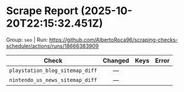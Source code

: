 # Scrape Report (2025-10-20T22:15:32.451Z)

Group: `seo`  |  Run: https://github.com/AlbertoRoca96/scraping-checks-scheduler/actions/runs/18666383909

| Check | Changed | Keys | Error |
|---|:---:|:--|:--|
| `playstation_blog_sitemap_diff` | — |  |  |
| `nintendo_us_news_sitemap_diff` | — |  |  |
